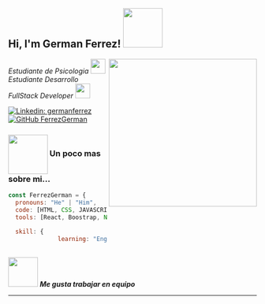 <h2> Hi, I'm German Ferrez! <img src="https://media.giphy.com/media/mzzORIXd3Te6CS9Fvk/giphy.gif" width="80"></h2>
<img align='right' src="https://media.giphy.com/media/jdPMeyv9rn0hZHh8n9/giphy.gif" width="300">
<p><em>Estudiante de Psicologia <a href=""></a><img src="https://media.giphy.com/media/LpiVeIRgrqVsZJpM5H/giphy.gif" width="30"></br>Estudiante Desarrollo FullStack Developer <a href="https://www.thoughtworks.com"></a><img src="https://media.giphy.com/media/WUlplcMpOCEmTGBtBW/giphy.gif" width="30"> 
</em></p>


[![Linkedin: germanferrez](https://img.shields.io/badge/germanferrez-blue?style=flat-square&logo=Linkedin&logoColor=white&link=https://www.linkedin.com/in/german-ferrez/)](https://www.linkedin.com/in/german-ferrez/)
[![GitHub FerrezGerman](https://img.shields.io/github/followers/FerrezGerman?label=follow&style=social)](https://github.com/FerrezGerman)


### <img src="https://media.giphy.com/media/PS4rzcO9Hpnz33U3wT/giphy.gif" width="80" align='center'> Un poco mas sobre mi...  

```javascript
const FerrezGerman = {
  pronouns: "He" | "Him",
  code: [HTML, CSS, JAVASCRIPT, JAVA],
  tools: [React, Boostrap, Node.js],
  
  skill: {
              learning: "English",   },
 
```

<img src="https://media.giphy.com/media/LnQjpWaON8nhr21vNW/giphy.gif" width="60"> <em><b>Me gusta trabajar en equipo</b> </em>

---
